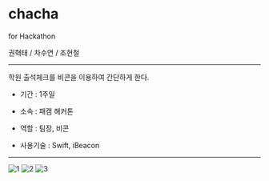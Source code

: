 # chacha

for Hackathon
 
권혁태 / 차수연 / 조현철

---

학원 출석체크를 비콘을 이용하여 간단하게 한다.

- 기간 : 1주일

- 소속 : 패캠 해커톤

- 역할 : 팀장, 비콘

- 사용기술 : Swift, iBeacon

---

![1](https://user-images.githubusercontent.com/48010847/66198074-9a710a00-e6d6-11e9-91d2-6eb22dba65ca.png)
![2](https://user-images.githubusercontent.com/48010847/66198081-9e049100-e6d6-11e9-9efe-892137dfc08e.png)
![3](https://user-images.githubusercontent.com/48010847/66198088-a066eb00-e6d6-11e9-85da-4566afe129db.png)

